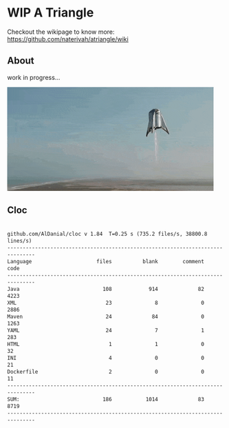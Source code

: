 # WIP A Triangle

  Checkout the wikipage to know more: https://github.com/naterivah/atriangle/wiki

  ## About
  work in progress...

  ![Screenshot](./docs/starhopper.gif?raw=true?style=center)

  ## Cloc 
 ``` 
 
github.com/AlDanial/cloc v 1.84  T=0.25 s (735.2 files/s, 38800.8 lines/s)
-------------------------------------------------------------------------------
Language                     files          blank        comment           code
-------------------------------------------------------------------------------
Java                           108            914             82           4223
XML                             23              8              0           2886
Maven                           24             84              0           1263
YAML                            24              7              1            283
HTML                             1              1              0             32
INI                              4              0              0             21
Dockerfile                       2              0              0             11
-------------------------------------------------------------------------------
SUM:                           186           1014             83           8719
------------------------------------------------------------------------------- 
 ```
